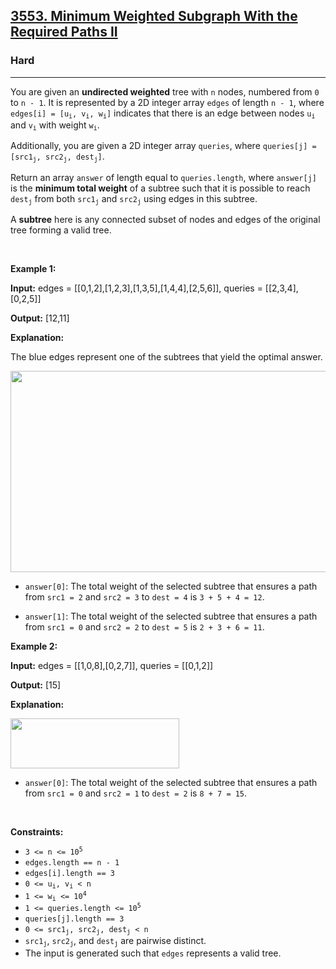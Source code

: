 <h2><a href="https://leetcode.com/problems/minimum-weighted-subgraph-with-the-required-paths-ii">3553. Minimum Weighted Subgraph With the Required Paths II</a></h2><h3>Hard</h3><hr><p>You are given an <strong>undirected weighted</strong> tree with <code data-end="51" data-start="48">n</code> nodes, numbered from <code data-end="75" data-start="72">0</code> to <code data-end="86" data-start="79">n - 1</code>. It is represented by a 2D integer array <code data-end="129" data-start="122">edges</code> of length <code data-end="147" data-start="140">n - 1</code>, where <code data-end="185" data-start="160">edges[i] = [u<sub>i</sub>, v<sub>i</sub>, w<sub>i</sub>]</code> indicates that there is an edge between nodes <code data-end="236" data-start="232">u<sub>i</sub></code> and <code data-end="245" data-start="241">v<sub>i</sub></code> with weight <code data-end="262" data-start="258">w<sub>i</sub></code>.​</p>

<p>Additionally, you are given a 2D integer array <code data-end="56" data-start="47">queries</code>, where <code data-end="105" data-start="69">queries[j] = [src1<sub>j</sub>, src2<sub>j</sub>, dest<sub>j</sub>]</code>.</p>

<p>Return an array <code data-end="24" data-start="16">answer</code> of length equal to <code data-end="60" data-start="44">queries.length</code>, where <code data-end="79" data-start="68">answer[j]</code> is the <strong>minimum total weight</strong> of a subtree such that it is possible to reach <code data-end="174" data-start="167">dest<sub>j</sub></code> from both <code data-end="192" data-start="185">src1<sub>j</sub></code> and <code data-end="204" data-start="197">src2<sub>j</sub></code> using edges in this subtree.</p>

<p>A <strong data-end="2287" data-start="2276">subtree</strong> here is any connected subset of nodes and edges of the original tree forming a valid tree.</p>

<p>&nbsp;</p>
<p><strong class="example">Example 1:</strong></p>

<div class="example-block">
<p><strong>Input:</strong> <span class="example-io">edges = [[0,1,2],[1,2,3],[1,3,5],[1,4,4],[2,5,6]], queries = [[2,3,4],[0,2,5]]</span></p>

<p><strong>Output:</strong> <span class="example-io">[12,11]</span></p>

<p><strong>Explanation:</strong></p>

<p>The blue edges represent one of the subtrees that yield the optimal answer.</p>

<p><img alt="" src="https://assets.leetcode.com/uploads/2025/04/02/tree1-4.jpg" style="width: 531px; height: 322px;" /></p>

<ul>
	<li data-end="118" data-start="0">
	<p data-end="118" data-start="2"><code>answer[0]</code>: The total weight of the selected subtree that ensures a path from <code>src1 = 2</code> and <code>src2 = 3</code> to <code>dest = 4</code> is <code>3 + 5 + 4 = 12</code>.</p>
	</li>
	<li data-end="235" data-start="119">
	<p data-end="235" data-start="121"><code>answer[1]</code>: The total weight of the selected subtree that ensures a path from <code>src1 = 0</code> and <code>src2 = 2</code> to <code>dest = 5</code> is <code>2 + 3 + 6 = 11</code>.</p>
	</li>
</ul>
</div>

<p><strong class="example">Example 2:</strong></p>

<div class="example-block">
<p><strong>Input:</strong> <span class="example-io">edges = [[1,0,8],[0,2,7]], queries = [[0,1,2]]</span></p>

<p><strong>Output:</strong> <span class="example-io">[15]</span></p>

<p><strong>Explanation:</strong></p>

<p><img alt="" src="https://assets.leetcode.com/uploads/2025/04/02/tree1-5.jpg" style="width: 270px; height: 80px;" /></p>

<ul>
	<li><code>answer[0]</code>: The total weight of the selected subtree that ensures a path from <code>src1 = 0</code> and <code>src2 = 1</code> to <code>dest = 2</code> is <code>8 + 7 = 15</code>.</li>
</ul>
</div>

<p>&nbsp;</p>
<p><strong>Constraints:</strong></p>

<ul>
	<li data-end="36" data-start="20"><code>3 &lt;= n &lt;= 10<sup>5</sup></code></li>
	<li data-end="62" data-start="39"><code>edges.length == n - 1</code></li>
	<li data-end="87" data-start="65"><code>edges[i].length == 3</code></li>
	<li data-end="107" data-start="90"><code>0 &lt;= u<sub>i</sub>, v<sub>i</sub> &lt; n</code></li>
	<li data-end="127" data-start="110"><code>1 &lt;= w<sub>i</sub> &lt;= 10<sup>4</sup></code></li>
	<li data-end="159" data-start="130"><code>1 &lt;= queries.length &lt;= 10<sup>5</sup></code></li>
	<li data-end="186" data-start="162"><code>queries[j].length == 3</code></li>
	<li data-end="219" data-start="189"><code>0 &lt;= src1<sub>j</sub>, src2<sub>j</sub>, dest<sub>j</sub> &lt; n</code></li>
	<li><code>src1<sub>j</sub></code>, <code>src2<sub>j</sub></code>, and <code>dest<sub>j</sub></code> are pairwise distinct.</li>
	<li>The input is generated such that <code>edges</code> represents a valid tree.</li>
</ul>
